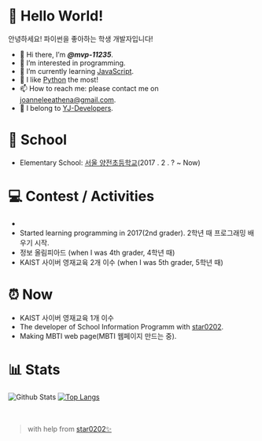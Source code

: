 # 👋 Hello World!
안녕하세요! 파이썬을 좋아하는 학생 개발자입니다!
- 👋 Hi there, I’m <i><b>@mvp-11235</b></i>.
- 👀 I’m interested in programming.
- 🌱 I’m currently learning [JavaScript](https://developer.mozilla.org/en-US/docs/Web/JavaScript).
- 💖 I like [Python](https://www.python.org/) the most!
- 📫 How to reach me: please contact me on joanneleeathena@gmail.com.
- 📁 I belong to [YJ-Developers](https://github.com/yjdevs).

# 🏫 School
- Elementary School: [서울 양전초등학교](http://yangjeon.sen.es.kr/index.do)(2017 . 2 . ?  ~  Now)

# 💻 Contest / Activities
- 
- Started learning programming in 2017(2nd grader). 2학년 때 프로그래밍 배우기 시작.
- 정보 올림피아드 (when I was 4th grader, 4학년 때)
- KAIST 사이버 영재교육 2개 이수 (when I was 5th grader, 5학년 때)

# ⏰ Now
- KAIST 사이버 영재교육 1개 이수
- The developer of School Information Programm with [star0202](https://github.com/star0202).
- Making MBTI web page(MBTI 웹페이지 만드는 중).

# 📊 Stats
![Github Stats](https://github-readme-stats.vercel.app/api?username=mvp-11235&count_private=true&show_icons=true&theme=nightowl&bg_color=ffffff00&hide_border=true&title_color=2C92CC&include_all_commits=true&custom_title=My%20Github%20Stats)
[![Top Langs](https://github-readme-stats.vercel.app/api/top-langs/?username=mvp-11235&&layout=compact&langs_count=10&theme=nightowl&bg_color=ffffff00&hide_border=true&title_color=2C92CC)](https://github.com/mvp-11235?tab=repositories)
<br>
<br>
<br>

> with help from [star0202✨](https://github.com/star0202)

